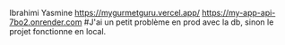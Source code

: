 Ibrahimi Yasmine
https://mygurmetguru.vercel.app/
https://my-app-api-7bo2.onrender.com
#J'ai un petit problème en prod avec la db, sinon le projet fonctionne en local.
